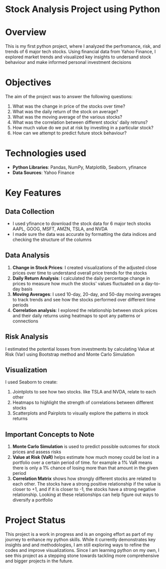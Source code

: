 # Stock Analysis Project using Python
# Overview
This is my first python project, where I analyzed the perfromance, risk, and trends of 6 major tech stocks. Using financial data from Yahoo Finance, I explored market trends and visualized key insights to undersand stock behaviour and make informed personal investment decisions
# Objectives
The aim of the project was to answer the following questions:
1) What was the change in price of the stocks over time?
2) What was the daily return of the stock on average?
3) What was the moving average of the various stocks?
4) What was the correlation between different stocks' daily retruns?
5) How much value do we put at risk by investing in a particular stock?
6) How can we attempt to predict future stock behaviour?

# Technologies used
 - **Python Libraries**: Pandas, NumPy, Matplotlib, Seaborn, yfinance
 - **Data Sources**: Yahoo Finance

# Key Features
## Data Collection
- I used yfinance to download the stock data for 6 major tech stocks AAPL, GOOG, MSFT, AMZN, TSLA, and NVDA
- I made sure the data was accurate by formatting the data indices and checking the structure of the columns

## Data Analysis
1) **Change in Stock Prices**: I created visualizations of the adjusted close prices over time to understand overall price trends for the stocks
2) **Daily Return Analysis**: I calculated the daily percentage change in prices to measure how much the stocks' values fluctuated on a day-to-day basis
3) **Moving Averages**: I used 10-day, 20-day, and 50-day moving averages to track trends and see how the stocks performed over different time periods
4) **Correlation analysis**: I explored the relationship between stock prices and their daily returns using heatmaps to spot any patterns or connections

## Risk Analysis
I estimated the potential losses from investments by calculating Value at Risk (Var) using Bootstrap method and Monte Carlo Simulation

## Visualization
I used Seaborn to create:
  1) Jointplots to see how two stocks. like TSLA and NVDA, relate to each other
  2) Heatmaps to highlight the strength of correlations between different stocks
  3) Scatterplots and Pairplots to visually explore the patterns in stock returns

## Important Concepts to Note
1) **Monte Carlo Simulation** is used to predict possible outcomes for stock prices and assess risks
2) **Value at Risk (VaR)** helps estimate how much money could be lost in a portfolio over a certain period of time. for example a 1% VaR means there is only a 1% chance of losing more than that amount in the given period
3) **Correlation Matrix** shows how strongly different stocks are related to each other. The stocks have a strong positive relationship if the value is closer to +1, and if it is closer to -1, the stocks have a strong negative relationship. Looking at these relationships can help figure out ways to diversify a portfolio 

# Project Status
This project is a work in progress and is an ongoing effort as part of my journey to enhance my python skills. While it currently demonstrates key insights and and methodologies, I am still exploring ways to refine the codes and improve visualizations. Since I am learning python on my own, I see this project as a stepping stone towards tackling more comprehensive and bigger projects in the future.
